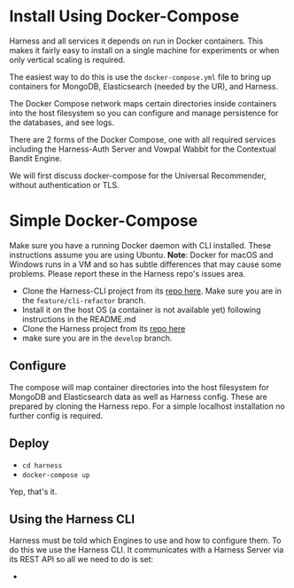 # Install Using Docker-Compose

Harness and all services it depends on run in Docker containers. This makes it fairly easy to install on a single machine for experiments or when only vertical scaling is required.

The easiest way to do this is use the `docker-compose.yml` file to bring up containers for MongoDB, Elasticsearch (needed by the UR), and Harness.

The Docker Compose network maps certain directories inside containers into the host filesystem so you can configure and manage persistence for the databases, and see logs.

There are 2 forms of the Docker Compose, one with all required services including the Harness-Auth Server and Vowpal Wabbit for the Contextual Bandit Engine.

We will first discuss docker-compose for the Universal Recommender, without authentication or TLS.

# Simple Docker-Compose

Make sure you have a running Docker daemon with CLI installed. These instructions assume you are using Ubuntu. **Note**: Docker for macOS and Windows runs in a VM and so has subtle differences that may cause some problems. Please report these in the Harness repo's issues area.

 - Clone the Harness-CLI project from its [repo here](https://github.com/actionml/harness-cli). Make sure you are in the `feature/cli-refactor` branch.
 - Install it on the host OS (a container is not available yet) following instructions in the README.md
 - Clone the Harness project from its [repo here](https://github.com/actionml/harness/tree/develop)
 - make sure you are in the `develop` branch.

## Configure

The compose will map container directories into the host filesystem for MongoDB and Elasticsearch data as well as Harness config. These are prepared by cloning the Harness repo. For a simple localhost installation no further config is required.

## Deploy

 - `cd harness`
 - `docker-compose up`

Yep, that's it.

## Using the Harness CLI

Harness must be told which Engines to use and how to configure them. To do this we use the Harness CLI. It communicates with a Harness Server via its REST API so all we need to do is set:

 - 